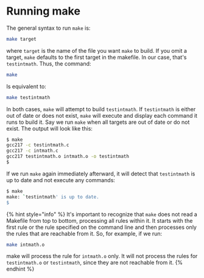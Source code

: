 # Running make

The general syntax to run `make` is:

```bash
make target
```

where `target` is the name of the file you want `make` to build. If you omit a target, `make` defaults to the first target in the makefile. In our case, that's `testintmath`. Thus, the command:

```bash
make
```

Is equivalent to:

```bash
make testintmath
```

In both cases, `make` will attempt to build `testintmath`. If `testintmath` is either out of date or does not exist, `make` will execute and display each command it runs to build it. Say we run `make` when all targets are out of date or do not exist. The output will look like this:

```bash
$ make
gcc217 -c testintmath.c
gcc217 -c intmath.c
gcc217 testintmath.o intmath.o -o testintmath
$
```

If we run `make` again immediately afterward, it will detect that `testintmath` is up to date and not execute any commands:

```bash
$ make
make: `testintmath' is up to date.
$
```

{% hint style="info" %}
It's important to recognize that `make` does not read a Makefile from top to bottom, processing all rules within it. It starts with the first rule or the rule specified on the command line and then processes only the rules that are reachable from it. So, for example, if we run:

```bash
make intmath.o
```

make will process the rule for `intmath.o` only. It will not process the rules for `testintmath.o` or `testintmath`, since they are not reachable from it.
{% endhint %}
